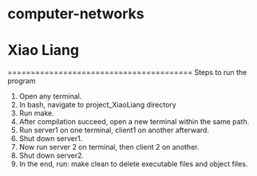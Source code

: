 # computer-networks
# Xiao Liang

 ========================================
Steps to run the program

1. Open any terminal.
2. In bash, navigate to project_XiaoLiang directory
3. Run make.
4. After compilation succeed, open a new terminal within the same path.
5. Run server1 on one terminal, client1 on another afterward.
6. Shut down server1. 
7. Now run server 2 on terminal, then client 2 on another.
8. Shut down server2.
9. In the end, run: make clean to delete executable files and object files.

